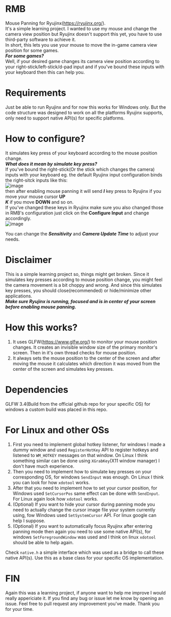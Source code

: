 # RMB
Mouse Panning for Ryujinx(https://ryujinx.org/).<br/>
It's a simple learning project. I wanted to use my mouse and change the camera view position but Ryujinx doesn't support this yet, you have to use third-party software to achieve it.<br/>
In short, this lets you use your mouse to move the in-game camera view position for some games.<br/>
**_For some games?_**<br/>
Well, if your desired game changes its camera view position according to your right-stick/left-stick/d-pad input and if you've bound these inputs with your keyboard then this can help you.


# Requirements
Just be able to run Ryujinx and for now this works for Windows only.
But the code structure was designed to work on all the platforms Ryujinx supports, only need to support native API(s) for specific platforms.

# How to configure?
It simulates key press of your keyboard according to the mouse position change.<br/>
**_What does it mean by simulate key press?_**<br/>
If you've bound the right-stick(Or the stick which changes the camera) inputs with your keyboard eg. the default Ryujinx input configuration binds the right-sitck inputs like this:<br/>
![image](https://i.ibb.co/CbptV6w/image.png)<br/>
then after enabling mouse panning it will send **_I_** key press to Ryujinx if you move your mouse cursor **UP**<br/>
**_K_** if you move **DOWN** and so on.<br/>
If you've changed these keys in Ryujinx make sure you also changed those in RMB's configuration just click on the **Configure Input** and change accordingly.<br/>
![image](https://i.ibb.co/r4Qjnyr/image.png)<br/>

You can change the **_Sensitivity_** and **_Camera Update Time_** to adjust your needs.

# Disclaimer
This is a simple learning project so, things might get broken. Since it simulates key presses according to mouse position change, you might feel the camera movement is a bit choppy and wrong. And since this simulates key presses, you should close(recommended) or hide/minimize other applications.<br/>
**_Make sure Ryujinx is running, focused and is in center of your screen before enabling mouse panning._**

# How this works?
1. It uses GLFW(https://www.glfw.org/) to monitor your mouse position changes. It creates an invisible window size of the primary monitor's screen. Then in it's own thread checks for mouse position.
2. It always sets the mouse position to the center of the screen and after moving the mouse it calculates which direction it was moved from the center of the screen and simulates key presses.

# Dependencies
GLFW 3.4(Build from the official github repo for your specific OS) for windows a custom build was placed in this repo.

# For Linux and other OSs
1. First you need to implement global hotkey listener, for windows I made a dummy window and used `RegisterHotKey` API to register hotkeys and listened to `WM_HOTKEY` messages on that window. On Linux I think something similar can be done using `XGrabKey`(X11 window manager) I don't have much experience.
2. Then you need to implement how to simulate key presses on your corresponding OS, for windows `SendInput` was enough. On Linux I think you can look for how `xdotool` works.
3. After that you need to implement how to set your cursor position, for Windows used `SetCursorPos` same effect can be done with `SendInput`. For Linux again look how `xdotool` works.
4. (Optional) If you want to hide your cursor during panning mode you need to actually change the cursor image file your system currently using, fow Windows used `SetSystemCursor` API. For linux google can help I suppose.
5. (Optional) If you want to automatically focus Ryujinx after entering panning mode then again you need to use some native API(s), for windows `SetForegroundWindow` was used and I think on linux `xdotool` should be able to help again.

Check `native.h` a simple interface which was used as a bridge to call these native API(s).
Use this as a base class for your specific OS implementation.

# FIN
Again this was a learning project, if anyone want to help me improve I would really appericiate it. If you find any bug or issue let me know by opening an issue. Feel free to pull request any improvement you've made. Thank you for your time.

